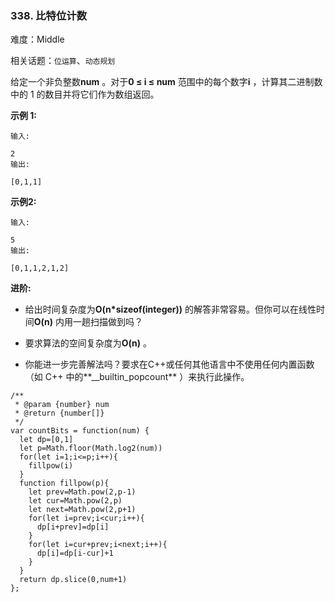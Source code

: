 ### 338. 比特位计数

难度：Middle

相关话题：`位运算`、`动态规划`

给定一个非负整数**num** 。对于**0 &le; i &le; num** 范围中的每个数字**i** ，计算其二进制数中的 1 的数目并将它们作为数组返回。



**示例 1:** 



```
输入:

2
输出:

[0,1,1]
```


**示例2:** 



```
输入:

5
输出:

[0,1,1,2,1,2]
```


**进阶:** 




* 给出时间复杂度为**O(n*sizeof(integer))** 的解答非常容易。但你可以在线性时间**O(n)** 内用一趟扫描做到吗？

* 要求算法的空间复杂度为**O(n)** 。

* 你能进一步完善解法吗？要求在C++或任何其他语言中不使用任何内置函数（如 C++ 中的**__builtin_popcount** ）来执行此操作。




```
/**
 * @param {number} num
 * @return {number[]}
 */
var countBits = function(num) {
  let dp=[0,1]
  let p=Math.floor(Math.log2(num))
  for(let i=1;i<=p;i++){
    fillpow(i)
  }
  function fillpow(p){
    let prev=Math.pow(2,p-1)
    let cur=Math.pow(2,p)
    let next=Math.pow(2,p+1)
    for(let i=prev;i<cur;i++){
      dp[i+prev]=dp[i]
    }
    for(let i=cur+prev;i<next;i++){
      dp[i]=dp[i-cur]+1
    }
  }
  return dp.slice(0,num+1)
};
```

